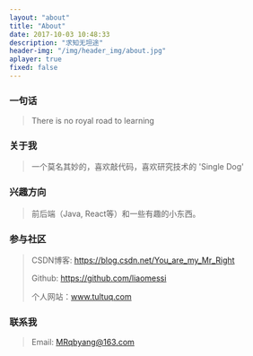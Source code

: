 ```yaml
---
layout: "about"
title: "About"
date: 2017-10-03 10:48:33
description: "求知无坦途"
header-img: "/img/header_img/about.jpg"
aplayer: true
fixed: false
---
```


### 一句话

>There is no royal road to learning 

### 关于我

>一个莫名其妙的，喜欢敲代码，喜欢研究技术的 'Single Dog'

### 兴趣方向

> 前后端（Java, React等）和一些有趣的小东西。

### 参与社区

 > CSDN博客: https://blog.csdn.net/You_are_my_Mr_Right
 >
 > Github: https://github.com/liaomessi
 >
 > 个人网站：www.tultuq.com

### 联系我

>Email: MRqbyang@163.com

